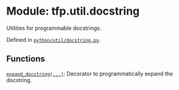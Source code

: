 <div itemscope itemtype="http://developers.google.com/ReferenceObject">
<meta itemprop="name" content="tfp.util.docstring" />
<meta itemprop="path" content="Stable" />
</div>

# Module: tfp.util.docstring

Utilities for programmable docstrings.



Defined in [`python/util/docstring.py`](https://github.com/tensorflow/probability/tree/master/tensorflow_probability/python/util/docstring.py).

<!-- Placeholder for "Used in" -->


## Functions

[`expand_docstring(...)`](../../tfp/util/docstring/expand_docstring.md): Decorator to programmatically expand the docstring.

